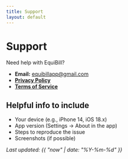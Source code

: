 ```yaml
---
title: Support
layout: default
---
```


# Support

Need help with EquiBill?

- **Email:** [equibillapp@gmail.com](mailto:equibillapp@gmail.com?subject=EquiBill%20Support&body=Please%20describe%20your%20issue.%20Including%20screenshots%20helps!)
- **[Privacy Policy](https://kayetan17.github.io/EquiBill-Legal/privacy/)**
- **[Terms of Service](https://kayetan17.github.io/EquiBill-Legal/terms/)**
  
## Helpful info to include
- Your device (e.g., iPhone 14, iOS 18.x)
- App version (Settings → About in the app)
- Steps to reproduce the issue
- Screenshots (if possible)

_Last updated: {{ "now" | date: "%Y-%m-%d" }}_
